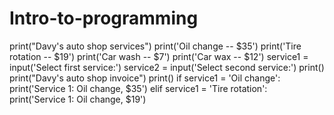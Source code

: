 # Intro-to-programming
print("Davy's auto shop services")
print('Oil change -- $35')
print('Tire rotation -- $19')
print('Car wash -- $7')
print('Car wax -- $12')
service1 = input('Select first service:')
service2 = input('Select second service:')
print()
print("Davy's auto shop invoice")
print()
if service1 = 'Oil change':
    print('Service 1: Oil change, $35')
elif service1 = 'Tire rotation':
    print('Service 1: Oil change, $19')
